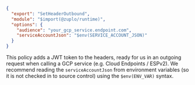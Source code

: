 ```json
{
  "export": "SetHeaderOutbound",
  "module": "$import(@zuplo/runtime)",
  "options": {
    "audience": "your_gcp_service.endpoint.com",
    "serviceAccountJson": "$env(SERVICE_ACCOUNT_JSON)"
  }
}
```

This policy adds a JWT token to the headers, ready for us in an outgoing request when calling a GCP service (e.g. Cloud Endpoints / ESPv2). We recommend reading the `serviceAccountJson` from environment variables (so it is not checked in to source control) using the `$env(ENV_VAR)` syntax.
